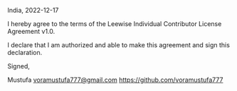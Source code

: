 India, 2022-12-17

I hereby agree to the terms of the Leewise Individual Contributor License
Agreement v1.0.

I declare that I am authorized and able to make this agreement and sign this
declaration.

Signed,

Mustufa voramustufa777@gmail.com https://github.com/voramustufa777
